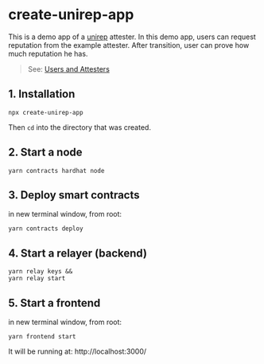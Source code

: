 # create-unirep-app

This is a demo app of a [unirep](https://github.com/Unirep/Unirep) attester. In this demo app, users can request reputation from the example attester. After transition, user can prove how much reputation he has.

> See: [Users and Attesters](https://developer.unirep.io/docs/protocol/users-and-attesters)

## 1. Installation

```shell
npx create-unirep-app
```

Then `cd` into the directory that was created.

## 2. Start a node

```shell
yarn contracts hardhat node
```

## 3. Deploy smart contracts

in new terminal window, from root:

```shell
yarn contracts deploy
```

## 4. Start a relayer (backend)

```shell
yarn relay keys &&
yarn relay start
```

## 5. Start a frontend

in new terminal window, from root:

```shell
yarn frontend start
```

It will be running at: http://localhost:3000/
